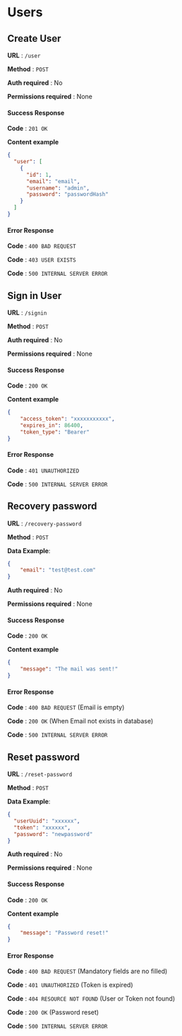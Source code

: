 # Users

## Create User

**URL** : `/user`

**Method** : `POST`

**Auth required** : No

**Permissions required** : None

#### Success Response

**Code** : `201 OK`

**Content example**

```json
{
  "user": [
    {
      "id": 1,
      "email": "email",
      "username": "admin",
      "password": "passwordHash"
    }
  ]
}
```

#### Error Response

**Code** : `400 BAD REQUEST`

**Code** : `403 USER EXISTS`

**Code** : `500 INTERNAL SERVER ERROR`

## Sign in User

**URL** : `/signin`

**Method** : `POST`

**Auth required** : No

**Permissions required** : None

#### Success Response

**Code** : `200 OK`

**Content example**

```json
{
    "access_token": "xxxxxxxxxxx",
    "expires_in": 86400,
    "token_type": "Bearer"
}
```

#### Error Response

**Code** : `401 UNAUTHORIZED`

**Code** : `500 INTERNAL SERVER ERROR`


## Recovery password

**URL** : `/recovery-password`

**Method** : `POST`

**Data Example**:
```json
{
    "email": "test@test.com"
}
```

**Auth required** : No

**Permissions required** : None

#### Success Response

**Code** : `200 OK`

**Content example**

```json
{
    "message": "The mail was sent!"
}
```

#### Error Response

**Code** : `400 BAD REQUEST` (Email is empty)

**Code** : `200 OK` (When Email not exists in database)

**Code** : `500 INTERNAL SERVER ERROR`


## Reset password

**URL** : `/reset-password`

**Method** : `POST`

**Data Example**:
```json
{
  "userUuid": "xxxxxx",
  "token": "xxxxxx",
  "password": "newpassword"
}
```

**Auth required** : No

**Permissions required** : None

#### Success Response

**Code** : `200 OK`

**Content example**

```json
{
    "message": "Password reset!"
}
```

#### Error Response

**Code** : `400 BAD REQUEST` (Mandatory fields are no filled)

**Code** : `401 UNAUTHORIZED` (Token is expired)

**Code** : `404 RESOURCE NOT FOUND` (User or Token not found)

**Code** : `200 OK` (Password reset)

**Code** : `500 INTERNAL SERVER ERROR`